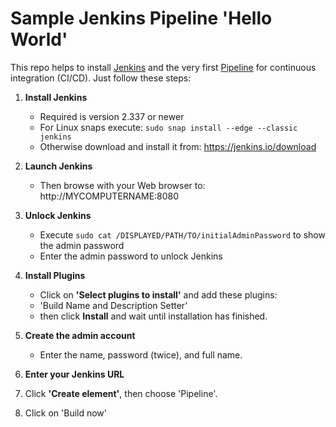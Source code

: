Sample Jenkins Pipeline 'Hello World'
=====================================

This repo helps to install [Jenkins](https://jenkins.io) and the very first [Pipeline](https://www.jenkins.io/doc/book/pipeline/) for continuous integration (CI/CD). Just follow these steps:

1. **Install Jenkins**
   - Required is version 2.337 or newer
   - For Linux snaps execute: `sudo snap install --edge --classic jenkins`
   - Otherwise download and install it from: https://jenkins.io/download

2. **Launch Jenkins**
   - Then browse with your Web browser to: http://MYCOMPUTERNAME:8080

3. **Unlock Jenkins** 
   - Execute `sudo cat /DISPLAYED/PATH/TO/initialAdminPassword` to show the admin password
   - Enter the admin password to unlock Jenkins

4. **Install Plugins**
   - Click on **'Select plugins to install'** and add these plugins:
   - 'Build Name and Description Setter'
   - then click **Install** and wait until installation has finished.

5. **Create the admin account**
   - Enter the name, password (twice), and full name.

6. **Enter your Jenkins URL**
7. Click **'Create element'**, then choose 'Pipeline'.
8. Click on 'Build now'
